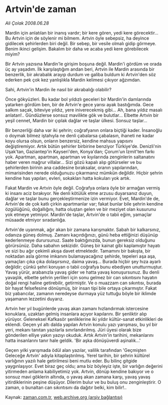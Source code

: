 # Artvin'de zaman

*Ali Çolak 2008.06.28*

<tr><td class="metin" colspan="2" style="padding-top: 20px; padding-left: 5px; padding-right: 10px;">Mardin için anlatılan bir inanış vardır; bir kere gören, yedi kere görecektir... Bu Artvin için de söylenir mi bilmem. Artvin öyle sebepsiz, ha deyince gidilecek şehirlerden biri değil. Bir sebep, bir vesile olmalı gidip görmeye. Benim ikinci gelişim. Bakalım bir daha ve acaba yedi kere görebilecek miyim?</td></tr><tr><td class="metin" colspan="2" style="padding-top: 20px; padding-left: 5px; padding-right: 10px;"><p>Bir Artvin yazısına Mardin'le girişim boşuna değil. Mardin'i gördüm ve orada üç ay yaşadım. İlk karşılaştığım andan beri, Artvin ile Mardin arasında bir benzerlik, bir akrabalık arayıp durdum ve galiba buldum ki Artvin'den söz ederken pek çok kez yanlışlıkla Mardin kelimesi çıkıyor ağzımdan. 
<p>Sahi, Artvin'in Mardin ile nasıl bir akrabalığı olabilir? 
<p>Önce gökyüzleri. Bu kadar bol yıldızlı geceleri bir Mardin'in damlarında yatarken gördüm ben, bir de Artvin'e gece yarısı ayak bastığımda. Gece salkım saçak, biteviye yıldız, yere iniverecekmiş gibi... Ah, bana yıldız masalı anlatan!.. Gündüzlerse sonsuz mavilikte gök ve bulutlar... Elbette Artvin bir yeşil cennet, Mardin bir çıplak dağlar ve taşlar ülkesi. Sonsuz taşlar... 
<p>Bir benzerliği daha var iki şehrin; coğrafyanın onlara biçtiği kader. İnsanoğlu o doymak bilmez iştahıyla ne denli çabalarsa çabalasın, ihaneti ne kadar koyu olursa olsun, onların benzersiz, kendine mahsus yapısını değiştiremiyor. Artık bütün şehirler birbirine benziyor Türkiye'de. Denizli'nin Uşak'tan, Gaziantep'in Kayseri'den, Konya'dan; Çorum'un İzmit'ten farkı yok. Apartman, apartman, apartman ve kıyılarında zenginlerin saltanatını haber veren mağrur villalar... Sizi gözü kapalı alıp götürseler ve bu şehirlerden birinin ana caddesine bıraksalar, oranın yapılarından, mimarisinden nerede olduğunuzu çıkarmanız mümkün değildir. Hiçbir şehrin kendine has yapıları, evleri, sokakları hatta kokuları yok artık. 
<p>Fakat Mardin ve Artvin öyle değil. Coğrafya onlara öyle bir armağan vermiş ki insanı aciz bırakıyor. Ne denli kötülük etme arzusu duyarsanız duyun, dağlar ve taşlar bunu gerçekleştirmenize izin vermiyor. Evet, Mardin'de de, Artvin'de de çok katlı çirkin apartmanlar var; fakat bunlar bile şehrin kendine özgülüğünü, doğallığını, hatta oluştan gelen ve bir meziyet olan kusurunu yok etmeye yetmiyor. Mardin'de taşlar, Artvin'de o tabii eğim, yamaçlar müsaade etmiyor sıradanlığa.
<p>Artvin'de uyanmak, ağır akan bir zamana karışmaktır. Sabah bir kalkarsınız, odanıza güneş dolmuş. Zamanı kaçırdığınızı, günü heba ettiğinizi düşünüp kederlenmeye durursunuz. Saate baktığınızda, bunun gereksiz olduğunu görürsünüz. Daha sabahın sekizidir. Güneş bir kainat gibi kaplamıştır hayatı ve sizi bu ağır çekimli akışa davet etmektedir. Tamamını bir bakışta, bir noktadan asla görme imkanını bulamayacağınız şehirde, tepeleri aşa aşa, yamaçları çıka çıka dolaşırsınız, daima yavaş... Burada hiçbir şey hıza ayarlı değildir; çünkü şehri koruyan o tabii coğrafya bunu ebediyen unutturmuştur. Yavaş yürür, arabanızla yavaş gider ve hatta yavaş konuşursunuz. Bu denli yavaşlık, elbette şehrin yerlileri için sonu gelmez bir can sıkıntısını hayatın doğal rengi haline getirebilir, getirmiştir. Ve o muazzam can sıkıntısı, burada bir hayat felsefesine dönüşmüş, bir insan tipi bile ortaya çıkarmıştır. Fakat biz yabancılar, zamanın neredeyse durmaya yüz tuttuğu böyle bir iklimde yaşamanın lezzetini duyarız.
<p>Artvin her yıl bugünlerde yavaş akan zamanı hızlandırmak istercesine konuklara, uzaktan gelmiş insanlara açıyor kapılarını. Bir şenliktir alıp yürüyor. Geleneksel Kafkasör şenliklerine iki yıldır kültür-sanat etkinlikleri de eklendi. Geçen yıl altı dalda yapılan Artvin konulu yazı yarışması, bu yıl bir yeri, mekanı tanıtan yazılarla sınırlandırılmış. Jüri üyesi olarak bize gönderilen elliye yakın yazıyı okuduk. Artık Artvin'in tarihini, mekanlarını hatta insanlarını tanır hale geldik. 'Bir aşka dönüşüverdi aşinalık...' 
<p>Geçen yılki yarışmada ödül alan yazılar, valilik tarafından 'Geçmişten Geleceğe Artvin' adıyla kitaplaştırılmış. Yerel tarihin, bir şehrin kültürel varlığının yazılı hale getirilmesi beni mutlu eder. Bu bilinç gitgide yaygınlaşıyor. Evet biraz geç oldu; ama biz böyleyiz işte, bir varlığın değerini yitirmeden anlama kabiliyetimiz yok. Artvin, dönüp kendine bakıyor ve o sonsuz mavi göklerin altında, o yavaş akan zamana karşı, yavaş yavaş yitirdiklerinin peşine düşüyor. Dilerim bulur ve bu buluş onu zenginleştirir. O zaman, o bunaltan can sıkıntısını da dağıtır belki, kim bilir!..<br/></p></p></p></p></p></p></p></p></td></tr>

Kaynak: [zaman.com.tr](http://zaman.com.tr/yazar.do?yazino=707472), [web.archive.org (arşiv bağlantısı)](http://web.archive.org/web/20090830111958/http://www.zaman.com.tr:80/yazar.do?yazino=707472)
